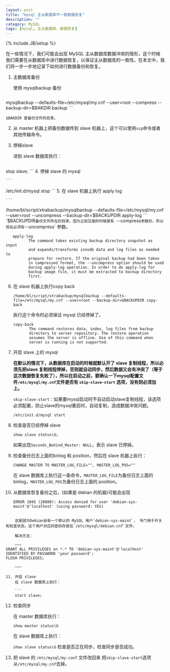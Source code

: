 ```yaml
---
layout: post
title: "mysql 主从数据库不一致数据恢复"
description: ""
category: MySQL
tags: [mysql, 主从数据库，数据恢复]
---
```

{% include JB/setup %}

在一些情况下，我们可能会出现 MySQL 主从数据库数据冲突的情形，这个时候我们需要在从数据库中进行数据恢复，以保证主从数据库的一致性。在本文中，我们将一步一步地记录下如何进行数据备份和恢复。

1. 主数据库备份
	
	使用 mysqlbackup 备份
	
	```
mysqlbackup --defaults-file=/etc/mysql/my.cnf --user=root --compress --backup-dir=$BAKDIR  backup
	```
	
	$BAKDIR 是备份文件的目录。
	
2. 从 master 机器上把备份数据传到 slave 机器上，这个可以使用`scp`命令或者其他传输命令。

3. 停掉slave

	进到 slave 数据库执行：
	
	```
stop slave;
	```
4. 停掉 slave 的 mysql

	```
/etc/init.d/mysql stop
	```
5. 在 slave 机器上执行 apply log

	```	
/home/bl/script/xtrabackup/mysqlbackup --defaults-file=/etc/mysql/my.cnf --user=root --uncompress --backup-dir=$BACKUPDIR apply-log
    ```
    `$BACKUPDIR`备份文件所在的目录。因为之前压缩的时候是有 `--compress` 参数的，所以现在必须有 `--uncompress` 参数。
    
       apply-log
              The command takes existing backup directory snapshot as input
              and expands/transforms innodb data and log files as needed to
              prepare for restore. If the original backup had been taken
              in compressed format, the --uncompress option should be used
              during apply-log operation. In order to do apply-log for
              backup image file, it must be extracted to backup directory
              first.
    
6. 在 slave 机器上执行copy back

	```
	/home/bl/script/xtrabackup/mysqlbackup --defaults-file=/etc/mysql/my.cnf --user=root --backup-dir=$BACKUPDIR copy-back	
	```
	
	执行这个命令时必须保证 mysql 已经停掉了。
	
	   copy-back
              The command restores data, index, log files from backup
              directory to server repository. The restore operation
              assumes the server is offline. Use of this command when
              server is running is not supported.
              
7. 开启 slave 上的 mysql

	**在默认的情况下，从数据库在启动的时候就默认开了 slave 复制线程，所以必须先把slave 复制线程停掉，否则就自动同步，然后数据又会有冲突了（等于这次数据恢复失败了），所以在启动之前，要确认一下mysql配置文件`/etc/mysql/my.cnf`文件是否有 `skip-slave-start` 选项，没有则必须加上。**
	
	`skip-slave-start`：如果要mysql启动时不自动启动slave复制线程，该选项必须配置，防止slave的mysql重启时，自动复制，造成数据冲突问题。

	
	`/etc/init.d/mysql start`
	
8. 检查是否已经停掉 slave

	```show slave status\G;```
	
	如果出现`Seconds_Behind_Master: NULL`，表示 slave 已停掉。


9. 检查备份日志上面的binlog 和 position，然后在 slave 机器上执行：

	```CHANGE MASTER TO MASTER_LOG_FILE="", MASTER_LOG_POS=""```
	
	在 slave 数据库上执行这一条命令，`MASTER_LOG_FILE`为备份日志上面的 binlog，`MASTER_LOG_POS`为备份日志上面的 position。

10. 从数据库恢复备份之后，(如果是 debian 的机器)可能会出现

	```
	ERROR 1045 (28000): Access denied for user 'debian-sys-maint'@'localhost' (using password: YES)
```

	这是因为Debian会有一个默认的 MySQL 用户`debian-sys-maint`， 专门用于开关和检查状态。这个用户对应的密码存放在`/etc/mysql/debian.cnf`文件。

	解决方法：
	
	~~~
GRANT ALL PRIVILEGES on *.* TO 'debian-sys-maint'@'localhost' IDENTIFIED BY PASSWORD 'your password';
FLUSH PRIVILEGES;

	~~~
	
11. 开启 slave
	在 slave 数据库上执行：
	
	```
	start slave;
```
12. 检查同步

	在 master 数据库执行：

	```show master status\G```

	在 slave 数据库上执行：
	
	```show slave status\G```
	检查是否正在同步，检查同步是否成功。

13. 把 slave 的 `/etc/mysql/my.conf` 文件改回来
	把`skip-slave-start`选项从`/etc/mysql/my.cnf`去掉。
